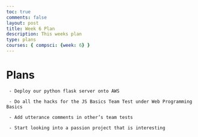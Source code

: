 ```yaml
---
toc: true
comments: false
layout: post
title: Week 6 Plan
description: This weeks plan
type: plans
courses: { compsci: {week: 6} }
---
```


# Plans

     - Deploy our python flask server onto AWS

     - Do all the hacks for the JS Basics Team Test under Web Programming Basics

     - Add utterance comments in other’s team tests

     - Start looking into a passion project that is interesting